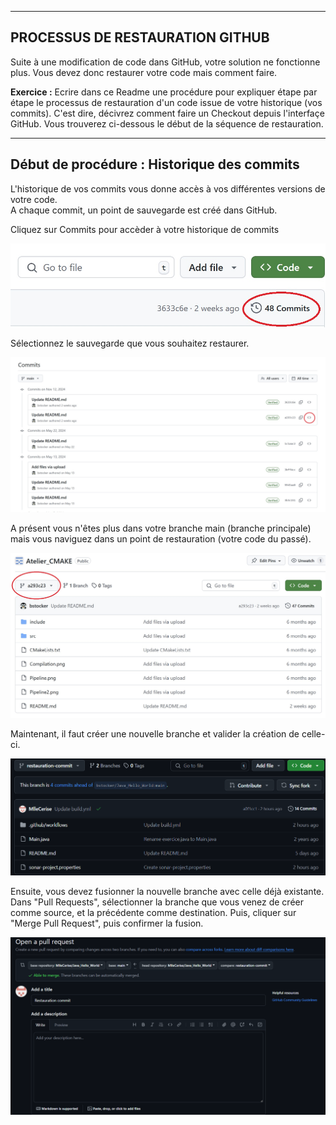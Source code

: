 ------------------------------------------------------------------------------------------------------
PROCESSUS DE RESTAURATION GITHUB
------------------------------------------------------------------------------------------------------
Suite à une modification de code dans GitHub, votre solution ne fonctionne plus. Vous devez donc restaurer votre code mais comment faire.  

**Exercice :** Ecrire dans ce Readme une procédure pour expliquer étape par étape le processus de restauration d'un code issue de votre historique (vos commits). C'est dire, décivrez comment faire un Checkout depuis l'interfaçe GitHub. Vous trouverez ci-dessous le début de la séquence de restauration.  

-------------------------------------------------------------------------------------------------------
Début de procédure : Historique des commits
-------------------------------------------------------------------------------------------------------
L'historique de vos commits vous donne accès à vos différentes versions de votre code.  
A chaque commit, un point de sauvegarde est créé dans GitHub.  

Cliquez sur Commits pour accèder à votre historique de commits  
  
![Screenshot Historique](Historique.jpg)   

Sélectionnez le sauvegarde que vous souhaitez restaurer.  

![Screenshot Browse](Browse.jpg)   

A présent vous n'êtes plus dans votre branche main (branche principale) mais vous naviguez dans un point de restauration (votre code du passé).  

![Screenshot Browse](Browse1.jpg)   

Maintenant, il faut créer une nouvelle branche et valider la création de celle-ci. 

![Screenshot Historique](nouvelle_branche.png)

Ensuite, vous devez fusionner la nouvelle branche avec celle déjà existante.
Dans "Pull Requests", sélectionner la branche que vous venez de créer comme source, et la précédente comme destination.
Puis, cliquer sur "Merge Pull Request", puis confirmer la fusion. 

![Screenshot Historique](creation_pull_request.png)
